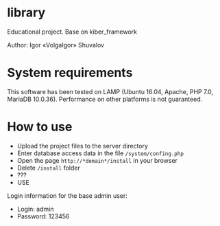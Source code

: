 # library
Educational project. Base on kiber_framework

Author: Igor «VolgaIgor» Shuvalov

# System requirements
This software has been tested on LAMP (Ubuntu 16.04, Apache, PHP 7.0, MariaDB 10.0.36). Performance on other platforms is not guaranteed.

# How to use
- Upload the project files to the server directory
- Enter database access data in the file `/system/confing.php`
- Open the page `http://*domain*/install` in your browser
- Delete `/install` folder
- ???
- USE

Login information for the base admin user:
- Login: admin
- Password: 123456

